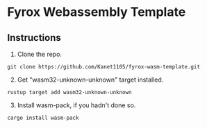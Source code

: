 # Fyrox Webassembly Template
## Instructions
1. Clone the repo. 
```
git clone https://github.com/Kanet1105/fyrox-wasm-template.git
```
2. Get "wasm32-unknown-unknown" target installed. 
```
rustup target add wasm32-unknown-unknown
```
3. Install wasm-pack, if you hadn't done so.
```
cargo install wasm-pack
```
